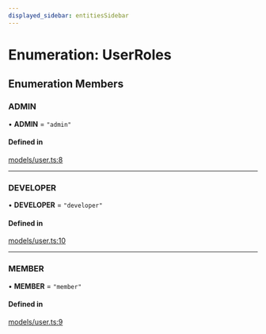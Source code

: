 ```yaml
---
displayed_sidebar: entitiesSidebar
---
```


# Enumeration: UserRoles

## Enumeration Members

### ADMIN

• **ADMIN** = ``"admin"``

#### Defined in

[models/user.ts:8](https://github.com/medusajs/medusa/blob/0703dd94e/packages/medusa/src/models/user.ts#L8)

___

### DEVELOPER

• **DEVELOPER** = ``"developer"``

#### Defined in

[models/user.ts:10](https://github.com/medusajs/medusa/blob/0703dd94e/packages/medusa/src/models/user.ts#L10)

___

### MEMBER

• **MEMBER** = ``"member"``

#### Defined in

[models/user.ts:9](https://github.com/medusajs/medusa/blob/0703dd94e/packages/medusa/src/models/user.ts#L9)
